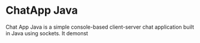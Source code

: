 <h1>ChatApp Java</h1>
<p>
  Chat App Java is a simple console-based client-server chat application built in Java using sockets. It demonst
</p> 
